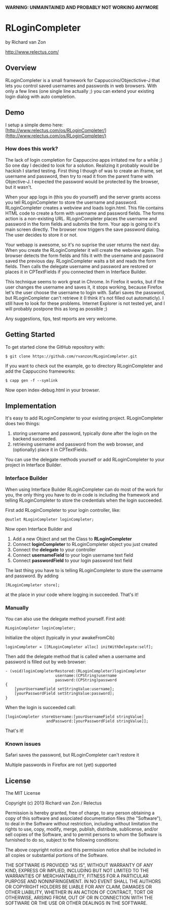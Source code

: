 **WARNING: UNMAINTAINED AND PROBABLY NOT WORKING ANYMORE**

# RLoginCompleter #
by Richard van Zon

http://www.relectus.com/

## Overview ##

RLoginCompleter is a small framework for Cappuccino/Objectictive-J that lets you control saved usernames and passwords in web browsers. With only a few lines (one single line actually ;) you can extend your existing login dialog with auto completion.

## Demo ##
I setup a simple demo here: 
[http://www.relectus.com/os/RLoginCompleter/](http://www.relectus.com/os/RLoginCompleter/)

### How does this work? ###
The lack of login completion for Cappuccino apps irritated me for a while ;) So one day I decided to look for a solution. Realizing it probably would be hackish I started testing. First thing I though of was to create an iframe, set username and password, then try to read it from the parent frame with Objective-J. I expected the password would be protected by the browser, but it wasn't.

When your app logs in (this you do yourself) and the server grants access you tell RLoginCompleter to store the username and password. RLoginCompleter creates a webview and loads login.html. This file contains HTML code to create a form with username and password fields. The forms action is a non-existing URL. RLoginCompleter places the username and password in the form fields and submits the form. Your app is going to it's main screen directly. The browser now triggers the save password dialog. The user decides to store it or not.

Your webapp is awesome, so it's no suprise the user returns the next day. When you create the RLoginCompleter it will create the webview again. The browser detects the form fields and fills it with the username and password saved the previous day. RLoginCompleter waits a bit and reads the form fields. Then calls the delegate username and password are restored or places it in CPTextFields if you connected them in Interface Builder.

This technique seems to work great in Chrome. In Firefox it works, but if the user changes the username and saves it, it stops working, because Firefox let's the user choose the username to login with. Safari saves the password, but RLoginCompleter can't retrieve it (I think it's not filled out automaticly). I still have to look for these problems. Internet Explorer is not tested yet, and I will probably postpone this as long as possible ;)

Any suggestions, tips, test reports are very welcome.

## Getting Started ##
To get started clone the GitHub repository with:

	$ git clone https://github.com/rvanzon/RLoginCompleter.git

If you want to check out the example, go to directory RLoginCompleter and add the Cappuccino frameworks:

	$ capp gen -f --symlink

Now open index-debug.html in your browser.

## Implementation ##
It's easy to add RLoginCompleter to your existing project. RLoginCompleter does two things: 

1. storing username and password, typically done after the login on the backend succeeded.
2. retrieving username and password from the web browser, and (optionally) place it in CPTextFields.

You can use the delegate methods yourself or add RLoginCompleter to your project in Interface Builder.

### Interface Builder ###
When using Interface Builder RLoginCompleter can do most of the work for you, the only thing you have to do in code is including the framework and telling RLoginCompleter to store the credentials when the login succeeded.

First add RLoginCompleter to your login controller, like:

	@outlet RLoginCompleter	loginCompleter;

Now open Interface Builder and

1. Add a new Object and set the Class to **RLoginCompleter**
2. Connect **loginCompleter** to RLoginCompleter object you just created 
2. Connect the **delegate** to your controller
3. Connect **usernameField** to your login username text field
4. Connect **passwordField** to your login password text field

The last thing you have to is telling RLoginCompleter to store the username and password. By adding

	[RLoginCompleter store];
	
at the place in your code where logging in succeeded.
That's it!

### Manually ###
You can also use the delegate method yourself. First add:

	RLoginCompleter	loginCompleter;

Initialize the object (typically in your awakeFromCib)

	loginCompleter = [[RLoginCompleter alloc] initWithDelegate:self];

Then add the delegate method that is called when a username and password is filled out by web browser:

	- (void)loginCompleterRestored:(RLoginCompleter)loginCompleter 
						  username:(CPString)username 
						  password:(CPString)password
	{
		[yourUsernameField setStringValue:username];
		[yourPasswordField setStringValue:password];
	}

When the login is succeeded call:

	[loginCompleter storeUsername:[yourUsernameField stringValue] 
					  andPassword:[yourPasswordField stringValue]];
That's it!

### Known issues ###
Safari saves the password, but RLoginCompleter can't restore it

Multiple passwords in Firefox are not (yet) supported

## License ##

The MIT License

Copyright (c) 2013 Richard van Zon / Relectus

Permission is hereby granted, free of charge, to any person obtaining a copy
of this software and associated documentation files (the "Software"), to deal
in the Software without restriction, including without limitation the rights
to use, copy, modify, merge, publish, distribute, sublicense, and/or sell
copies of the Software, and to permit persons to whom the Software is
furnished to do so, subject to the following conditions:

The above copyright notice and this permission notice shall be included in
all copies or substantial portions of the Software.

THE SOFTWARE IS PROVIDED "AS IS", WITHOUT WARRANTY OF ANY KIND, EXPRESS OR
IMPLIED, INCLUDING BUT NOT LIMITED TO THE WARRANTIES OF MERCHANTABILITY,
FITNESS FOR A PARTICULAR PURPOSE AND NONINFRINGEMENT. IN NO EVENT SHALL THE
AUTHORS OR COPYRIGHT HOLDERS BE LIABLE FOR ANY CLAIM, DAMAGES OR OTHER
LIABILITY, WHETHER IN AN ACTION OF CONTRACT, TORT OR OTHERWISE, ARISING FROM,
OUT OF OR IN CONNECTION WITH THE SOFTWARE OR THE USE OR OTHER DEALINGS IN
THE SOFTWARE.
